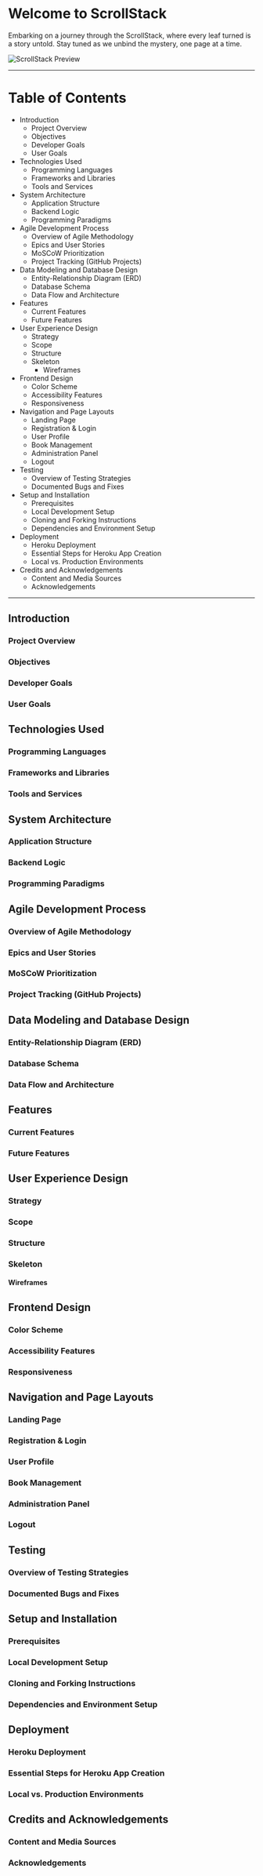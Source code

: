 # Welcome to ScrollStack

Embarking on a journey through the ScrollStack, where every leaf turned is a story untold. Stay tuned as we unbind the mystery, one page at a time.

![ScrollStack Preview](/documentation/readme-img/placeholder.webp)

---

# Table of Contents

- Introduction
    - Project Overview
    - Objectives
    - Developer Goals
    - User Goals
- Technologies Used
    - Programming Languages
    - Frameworks and Libraries
    - Tools and Services
- System Architecture
    - Application Structure
    - Backend Logic
    - Programming Paradigms
- Agile Development Process
    - Overview of Agile Methodology
    - Epics and User Stories
    - MoSCoW Prioritization
    - Project Tracking (GitHub Projects)
- Data Modeling and Database Design
    - Entity-Relationship Diagram (ERD)
    - Database Schema
    - Data Flow and Architecture
- Features
    - Current Features
    - Future Features
- User Experience Design
    - Strategy
    - Scope
    - Structure
    - Skeleton
         - Wireframes
- Frontend Design
    - Color Scheme
    - Accessibility Features
    - Responsiveness
- Navigation and Page Layouts
    - Landing Page
    - Registration & Login
    - User Profile
    - Book Management
    - Administration Panel
    - Logout
- Testing
    - Overview of Testing Strategies
    - Documented Bugs and Fixes
- Setup and Installation
    - Prerequisites
    - Local Development Setup
    - Cloning and Forking Instructions
    - Dependencies and Environment Setup
- Deployment
    - Heroku Deployment
    - Essential Steps for Heroku App Creation
    - Local vs. Production Environments
- Credits and Acknowledgements
    - Content and Media Sources
    - Acknowledgements

---
## Introduction
### Project Overview
### Objectives
### Developer Goals
### User Goals

## Technologies Used
### Programming Languages
### Frameworks and Libraries
### Tools and Services

## System Architecture
### Application Structure
### Backend Logic
### Programming Paradigms

## Agile Development Process
### Overview of Agile Methodology
### Epics and User Stories
### MoSCoW Prioritization
### Project Tracking (GitHub Projects)

## Data Modeling and Database Design
### Entity-Relationship Diagram (ERD)
### Database Schema
### Data Flow and Architecture

## Features
### Current Features
### Future Features

## User Experience Design
### Strategy
### Scope
### Structure
### Skeleton
#### Wireframes

## Frontend Design
### Color Scheme
### Accessibility Features
### Responsiveness

## Navigation and Page Layouts
### Landing Page
### Registration & Login
### User Profile
### Book Management
### Administration Panel
### Logout

## Testing
### Overview of Testing Strategies
### Documented Bugs and Fixes

## Setup and Installation
### Prerequisites
### Local Development Setup
### Cloning and Forking Instructions
### Dependencies and Environment Setup

## Deployment
### Heroku Deployment
### Essential Steps for Heroku App Creation
### Local vs. Production Environments

## Credits and Acknowledgements
### Content and Media Sources
### Acknowledgements
